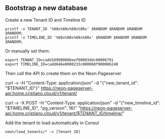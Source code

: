 

## Bootstrap a new database

Create a new Tenant ID and Timeline ID

```
printf -v TENANT_ID '%08x%08x%08x%08x' $RANDOM $RANDOM $RANDOM $RANDOM;
printf -v TIMELINE_ID '%08x%08x%08x%08x' $RANDOM $RANDOM $RANDOM $RANDOM;

```

Or manually set them:


```
export TENANT_ID=cadd10990000beef00003ddc00006791
export TIMELINE_ID=cadd646e0000233c000068f900006240
```

Then call the API to create them on the Neon Pageserver

curl -v -H "Content-Type: application/json" -d "{\"new_tenant_id\": \"$TENANT_ID\"}" https://neon-pageserver-api.home.cristiano.cloud/v1/tenant/

curl -v      -X POST -H "Content-Type: application/json" -d "{\"new_timeline_id\": \"$TIMELINE_ID\", \"pg_version\": 16}" "https://neon-pageserver-api.home.cristiano.cloud/v1/tenant/$TENANT_ID/timeline/"


Add the tenant to load automatically in Consul

```
neon/load_tenants/* -> [Tenant ID]
```
